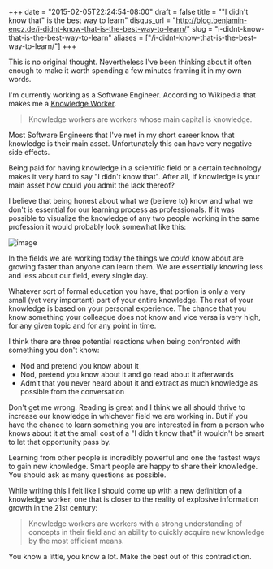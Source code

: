 +++
date = "2015-02-05T22:24:54-08:00"
draft = false
title = "\"I didn't know that\" is the best way to learn"
disqus_url = "http://blog.benjamin-encz.de/i-didnt-know-that-is-the-best-way-to-learn/"
slug = "i-didnt-know-that-is-the-best-way-to-learn"
aliases = ["/i-didnt-know-that-is-the-best-way-to-learn/"]
+++

This is no original thought. Nevertheless I've been thinking about it often enough to make it worth spending a few minutes framing it in my own words.

I'm currently working as a Software Engineer. According to Wikipedia that makes me a [Knowledge Worker](http://en.wikipedia.org/wiki/Knowledge_worker).

<!--more-->

> Knowledge workers are workers whose main capital is knowledge.

Most Software Engineers that I've met in my short career know that knowledge is their main asset. Unfortunately this can have very negative side effects.

Being paid for having knowledge in a scientific field or a certain technology makes it very hard to say "I didn't know that". After all, if knowledge is your main asset how could you admit the lack thereof?

I believe that being honest about what we (believe to) know and what we don't is essential for our learning process as professionals. If it was possible to visualize the knowledge of any two people working in the same profession it would probably look somewhat like this:

![image](https://dl.dropboxusercontent.com/u/13528538/Blog/knowledge.png)

In the fields we are working today the things we *could* know about are growing faster than anyone can learn them. We are essentially knowing less and less about our field, every single day.

Whatever sort of formal education you have, that portion is only a very small (yet very important) part of your entire knowledge. The rest of your knowledge is based on your personal experience. The chance that you know something your colleague does not know and vice versa is very high, for any given topic and for any point in time.

I think there are three potential reactions when being confronted with something you don't know:

* Nod and pretend you know about it
* Nod, pretend you know about it and go read about it afterwards
* Admit that you never heard about it and extract as much knowledge as possible from the conversation

Don't get me wrong. Reading is great and I think we all should thrive to increase our knowledge in whichever field we are working in. But if you have the chance to learn something you are interested in from a person who knows about it at the small cost of a "I didn't know that" it wouldn't be smart to let that opportunity pass by.

Learning from other people is incredibly powerful and one the fastest ways to gain new knowledge. Smart people are happy to share their knowledge. You should ask as many questions as possible.

While writing this I felt like I should come up with a new definition of a knowledge worker, one that is closer to the reality of explosive information growth in the 21st century:

> Knowledge workers are workers with a strong understanding of concepts in their field and an ability to quickly acquire new knowledge by the most efficient means.

You know a little, you know a lot. Make the best out of this contradiction.
